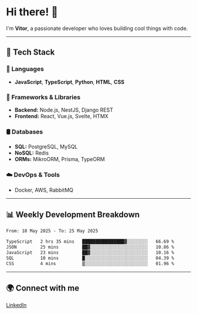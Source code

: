 
# Hi there! 👋

I'm **Vitor**, a passionate developer who loves building cool things with code.

---
## 🔧 Tech Stack

### 📌 Languages
- **JavaScript**, **TypeScript**, **Python**, **HTML**, **CSS**

### 🚀 Frameworks & Libraries
- **Backend:** Node.js, NestJS, Django REST
- **Frontend:** React, Vue.js, Svelte, HTMX

### 🛢️ Databases
- **SQL:** PostgreSQL, MySQL
- **NoSQL:** Redis
- **ORMs:** MikroORM, Prisma, TypeORM

### ☁️ DevOps & Tools
- Docker, AWS, RabbitMQ

---
## 📊 Weekly Development Breakdown

<!--START_SECTION:waka-->

```txt
From: 18 May 2025 - To: 25 May 2025

TypeScript   2 hrs 35 mins   ████████████████▓░░░░░░░░   66.69 %
JSON         25 mins         ██▓░░░░░░░░░░░░░░░░░░░░░░   10.86 %
JavaScript   23 mins         ██▓░░░░░░░░░░░░░░░░░░░░░░   10.16 %
SQL          10 mins         █░░░░░░░░░░░░░░░░░░░░░░░░   04.39 %
CSS          4 mins          ▒░░░░░░░░░░░░░░░░░░░░░░░░   01.96 %
```

<!--END_SECTION:waka-->

---
## 🌍 Connect with me
[LinkedIn](https://www.linkedin.com/in/vitorlc)
